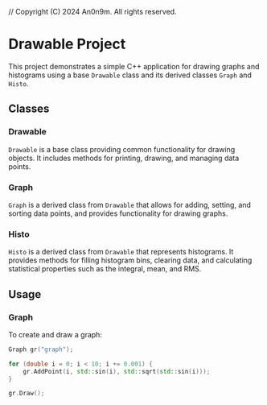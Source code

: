 // Copyright (C) 2024 An0n9m. All rights reserved.
# Drawable Project

This project demonstrates a simple C++ application for drawing graphs and histograms using a base `Drawable` class and its derived classes `Graph` and `Histo`.

## Classes

### Drawable

`Drawable` is a base class providing common functionality for drawing objects. It includes methods for printing, drawing, and managing data points.

### Graph

`Graph` is a derived class from `Drawable` that allows for adding, setting, and sorting data points, and provides functionality for drawing graphs.

### Histo

`Histo` is a derived class from `Drawable` that represents histograms. It provides methods for filling histogram bins, clearing data, and calculating statistical properties such as the integral, mean, and RMS.

## Usage

### Graph

To create and draw a graph:
```cpp
Graph gr("graph");

for (double i = 0; i < 10; i += 0.001) {
    gr.AddPoint(i, std::sin(i), std::sqrt(std::sin(i)));
}

gr.Draw();

